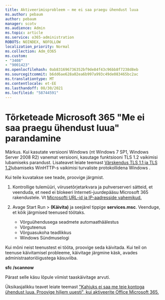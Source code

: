 ```yaml
---
title: Aktiveerimisprobleem – me ei saa praegu ühendust luua
ms.author: pebaum
author: pebaum
manager: scotv
ms.audience: Admin
ms.topic: article
ms.service: o365-administration
ROBOTS: NOINDEX, NOFOLLOW
localization_priority: Normal
ms.collection: Adm_O365
ms.custom:
- "3408"
- "9001423"
ms.openlocfilehash: 0ab831696736352bf9de84f43c96bb8f7238d8eb
ms.sourcegitcommit: b6dd6ae628a02ea6b997a993c49de083465bc2ac
ms.translationtype: MT
ms.contentlocale: et-EE
ms.lasthandoff: 08/30/2021
ms.locfileid: "58744591"
---
```

# <a name="fixing-the-microsoft-365-apps-we-are-unable-to-connect-right-now-message"></a>Tõrketeade Microsoft 365 "Me ei saa praegu ühendust luua" parandamine

Märkus. Kui kasutate versiooni Windows (nt Windows 7 SP1, Windows Server 2008 R2) vanemat versiooni, [](https://download.microsoft.com/download/0/6/5/0658B1A7-6D2E-474F-BC2C-D69E5B9E9A68/MicrosoftEasyFix51044.msi) kasutage funktsiooni TLS 1.2 vaikimisi lubamiseks parandust. Lisateavet leiate teemast [Värskendus TLS 1.1 ja TLS 1.2](https://support.microsoft.com/topic/update-to-enable-tls-1-1-and-tls-1-2-as-default-secure-protocols-in-winhttp-in-windows-c4bd73d2-31d7-761e-0178-11268bb10392)lubamiseks WinHTTP-s vaikimisi turvaliste protokollidena Windows .

Kui teile kuvatakse see teade, proovige järgmist.

1. Kontrollige tulemüüri, viirusetõrjetarkvara ja puhverserveri sätteid, et veenduda, et need ei blokeeri Interneti-juurdepääsu Microsoft 365 rakendustele. Vt [Microsofti URL-id ja IP-aadresside vahemikud.](https://docs.microsoft.com/office365/enterprise/urls-and-ip-address-ranges)

2. Avage Start Run  >  **(Käivita)** ja seejärel tippige **services.msc**. Veenduge, et kõik järgmised teenused töötaks.
    - Võrguühendusega seadmete automaathäälestus
    - Võrguteenus
    - Võrguasukoha teadlikkus
    - Windows Sündmuselogi

Kui mõni neist teenustest ei tööta, proovige seda käivitada. Kui teil on teenuse käivitamisel probleeme, käivitage järgmine käsk, avades administraatoriõigustega käsuviiba.

**sfc /scannow**

Pärast selle käsu lõpule viimist taaskäivitage arvuti.

Üksikasjalikku teavet leiate teemast ["Kahjuks ei saa me teie kontoga ühendust luua. Proovige hiljem uuesti", kui aktiveerite Office Microsoft 365.](https://docs.microsoft.com/office/troubleshoot/activation-installation/issue-when-activate-office-from-office-365)
